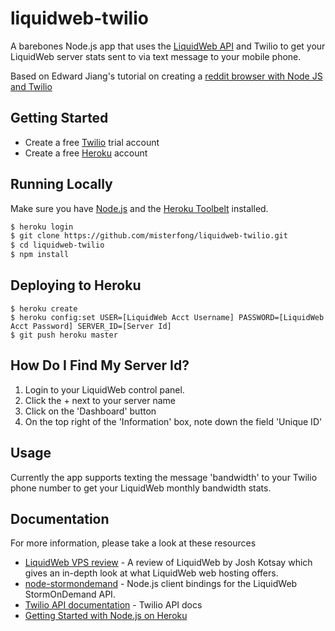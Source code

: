 # liquidweb-twilio

A barebones Node.js app that uses the [LiquidWeb API](https://www.liquidweb.com/storm/api/) and Twilio to get your LiquidWeb server stats sent to via text message to your mobile phone.

Based on Edward Jiang's tutorial on creating a [reddit browser with Node JS and Twilio](https://studentrnd.org/build/tutorial-creating-a-reddit-browser-with-node-js-and-twilio)

## Getting Started

- Create a free [Twilio](https://www.twilio.com/) trial account
- Create a free [Heroku](https://www.heroku.com) account

## Running Locally

Make sure you have [Node.js](http://nodejs.org/) and the [Heroku Toolbelt](https://toolbelt.heroku.com/) installed.

```sh
$ heroku login
$ git clone https://github.com/misterfong/liquidweb-twilio.git
$ cd liquidweb-twilio
$ npm install
```

## Deploying to Heroku

```
$ heroku create
$ heroku config:set USER=[LiquidWeb Acct Username] PASSWORD=[LiquidWeb Acct Password] SERVER_ID=[Server Id]
$ git push heroku master
```

## How Do I Find My Server Id?

1. Login to your LiquidWeb control panel.
2. Click the + next to your server name
3. Click on the 'Dashboard' button
4. On the top right of the 'Information' box, note down the field 'Unique ID'

## Usage

Currently the app supports texting the message 'bandwidth' to your Twilio phone number to get your LiquidWeb monthly bandwidth stats.

## Documentation

For more information, please take a look at these resources

- [LiquidWeb VPS review](http://vpswebhosting.org/liquidweb-vps-review/) - A review of LiquidWeb by Josh Kotsay which gives an in-depth look at what LiquidWeb web hosting offers.
- [node-stormondemand](https://github.com/liquidweb/node-stormondemand) - Node.js client bindings for the LiquidWeb StormOnDemand API.
- [Twilio API documentation](https://www.twilio.com/docs/api) - Twilio API docs
- [Getting Started with Node.js on Heroku](https://devcenter.heroku.com/articles/getting-started-with-nodejs)

